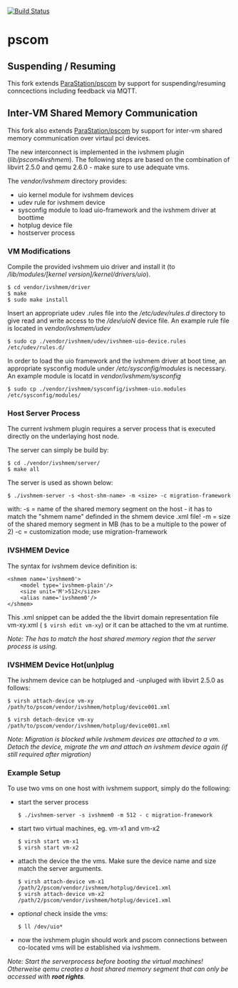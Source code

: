 [![Build Status](https://travis-ci.org/RWTH-OS/pscom.svg?branch=sp%2Fadd-travis)](https://travis-ci.org/RWTH-OS/pscom)

# pscom

## Suspending / Resuming

This fork extends [ParaStation/pscom](https://github.com/ParaStation/pscom) by support for suspending/resuming conncections including feedback via MQTT.


## Inter-VM Shared Memory Communication

This fork also extends [ParaStation/pscom](https://github.com/ParaStation/pscom) by support for inter-vm shared memory communication over virtaul pci devices.

The new interconnect is implemented in the ivshmem plugin (*lib/pscom4ivshmem*).
The following steps are based on the combination of libvirt 2.5.0 and qemu 2.6.0 - make sure to use adequate vms.

The *vendor/ivshmem* directory provides: 
 * uio kernel module for ivshmem devices
 * udev rule for ivshmem device 
 * sysconfig module to load uio-framework and the ivshmem driver at boottime
 * hotplug device file
 * hostserver process

### VM Modifications

Compile the provided ivshmem uio driver and install it (to */lib/modules/[kernel version]/kernel/drivers/uio*).
 
```
$ cd vendor/ivshmem/driver
$ make
$ sudo make install

```

Insert an appropriate udev .rules file into the */etc/udev/rules.d* directory to give read and write access to the */dev/uioN* device file.
An example rule file is located in *vendor/ivshmem/udev*

```
$ sudo cp ./vendor/ivshmem/udev/ivshmem-uio-device.rules /etc/udev/rules.d/

```

In order to load the uio framework and the ivshmem driver at boot time, an appropriate sysconfig module under */etc/sysconfig/modules* is necessary.
An example module is locatd in *vendor/ivshmem/sysconfig*

```
$ sudo cp ./vendor/ivshmem/sysconfig/ivshmem-uio.modules /etc/sysconfig/modules/

```


### Host Server Process

The current ivshmem plugin requires a server process that is executed directly on the underlaying host node.

The server can simply be build by:

```
$ cd ./vendor/ivshmem/server/
$ make all

```

The server is used as shown below:

```
$ ./ivshmem-server -s <host-shm-name> -m <size> -c migration-framework

```

with:
-s = name of the shared memory segment on the host - it has to match the "shmem name" definded in the shmem device .xml file!
-m = size of the shared memory segment in MB (has to be a multiple to the power of 2)
-c = customization mode;  use migration-framework 


### IVSHMEM Device

The syntax for ivshmem device definition is:
```
<shmem name='ivshmem0'>
    <model type='ivshmem-plain'/>
    <size unit='M'>512</size>
    <alias name='ivshmem0'/>
</shmem>

```

This .xml snippet can be added the the libvirt domain representation file vm-xy.xml ( `$ virsh edit vm-xy`) or it can be attached to the vm at runtime.

*Note: The <shmem name> has to match the host shared memory region that the server process is using.*

### IVSHMEM Device Hot(un)plug

The ivshmem device can be hotpluged and -unpluged with libvirt 2.5.0 as follows:

```
$ virsh attach-device vm-xy /path/to/pscom/vendor/ivshmem/hotplug/device001.xml

$ virsh detach-device vm-xy /path/to/pscom/vendor/ivshmem/hotplug/device001.xml

```

*Note: Migration is blocked while ivshmem devices are attached to a vm. Detach the device, migrate the vm and attach an ivshmem device again (if still required after migration)*

### Example Setup
To use two vms on one host with ivshmem support, simply do the following:

* start the server process
  ```
  $ ./ivshmem-server -s ivshmem0 -m 512 - c migration-framework

  ```

* start two virtual machines, eg. vm-x1 and vm-x2
  ```
  $ virsh start vm-x1
  $ virsh start vm-x2

  ```

* attach the device the the vms. Make sure the device name and size match the server arguments.
  ```
  $ virsh attach-device vm-x1 /path/2/pscom/vendor/ivshmem/hotplug/device1.xml
  $ virsh attach-device vm-x2 /path/2/pscom/vendor/ivshmem/hotplug/device1.xml

  ```

* *optional* check inside the vms:
  ```
  $ ll /dev/uio*

  ```
* now the ivshmem plugin should work and pscom connections between co-located vms will be established via ivshmem.

*Note: Start the serverprocess before booting the virtual machines! Otherweise qemu creates a host shared memory segment that can only be accessed with __root rights__.* 
